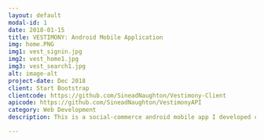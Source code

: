 ```yaml
---
layout: default
modal-id: 1
date: 2018-01-15
title: VESTIMONY: Android Mobile Application
img: home.PNG
img1: vest_signin.jpg
img2: vest_home1.jpg
img3: vest_search1.jpg
alt: image-alt
project-date: Dec 2018
client: Start Bootstrap
clientcode: https://github.com/SineadNaughton/Vestimony-Client
apicode: https://github.com/SineadNaughton/VestimonyAPI
category: Web Development
description: This is a social-commerce android mobile app I developed called VESTIMONY. I developed the application from concept initialization to finished applciaiton. The app allows users to post fashion inspiration and review clothing that is available to buy online. It is a distributed system. The backend is a RESTful API built using the Spring Boot framework, and a MySQL database. The front end is a web client built in Angular, and an android mobile application built in Android Studio that renders the web client in a web view. 

---
```

